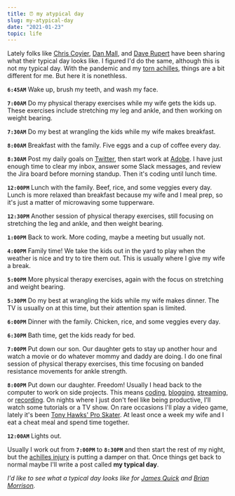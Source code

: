 ```yaml
---
title: ⏰ my atypical day
slug: my-atypical-day
date: "2021-01-23"
topic: life
---
```


Lately folks like [Chris Coyier][chris-coyier], [Dan Mall][dan-mall], and [Dave Rupert][dave-rupert] have been sharing what their typical day looks like. I figured I'd do the same, although this is not my typical day. With the pandemic and my [torn achilles][achilles], things are a bit different for me. But here it is nonethless.

**`6:45AM`** Wake up, brush my teeth, and wash my face.

**`7:00AM`** Do my physical therapy exercises while my wife gets the kids up. These exercises include stretching my leg and ankle, and then working on weight bearing.

**`7:30AM`** Do my best at wrangling the kids while my wife makes breakfast.

**`8:00AM`** Breakfast with the family. Five eggs and a cup of coffee every day.

**`8:30AM`** Post my daily goals on [Twitter][twitter], then start work at [Adobe][adobe]. I have just enough time to clear my inbox, answer some Slack messages, and review the Jira board before morning standup. Then it's coding until lunch time.

**`12:00PM`** Lunch with the family. Beef, rice, and some veggies every day. Lunch is more relaxed than breakfast because my wife and I meal prep, so it's just a matter of microwaving some tupperware.

**`12:30PM`** Another session of physical therapy exercises, still focusing on stretching the leg and ankle, and then weight bearing.

**`1:00PM`** Back to work. More coding, maybe a meeting but usually not.

**`4:00PM`** Family time! We take the kids out in the yard to play when the weather is nice and try to tire them out. This is usually where I give my wife a break.

**`5:00PM`** More physical therapy exercises, again with the focus on stretching and weight bearing.

**`5:30PM`** Do my best at wrangling the kids while my wife makes dinner. The TV is usually on at this time, but their attention span is limited.

**`6:00PM`** Dinner with the family. Chicken, rice, and some veggies every day.

**`6:30PM`** Bath time, get the kids ready for bed.

**`7:00PM`** Put down our son. Our daughter gets to stay up another hour and watch a movie or do whatever mommy and daddy are doing. I do one final session of physical therapy exercises, this time focusing on banded resistance movements for ankle strength.

**`8:00PM`** Put down our daughter. Freedom! Usually I head back to the computer to work on side projects. This means [coding][github], [blogging][website], [streaming][twitch], or [recording][youtube]. On nights where I just don't feel like being productive, I'll watch some tutorials or a TV show. On rare occasions I'll play a video game, lately it's been [Tony Hawks' Pro Skater][thps]. At least once a week my wife and I eat a cheat meal and spend time together.

**`12:00AM`** Lights out.

Usually I work out from **`7:00PM`** to **`8:30PM`** and then start the rest of my night, but the [achilles injury][achilles] is putting a damper on that. Once things get back to normal maybe I'll write a post called **my typical day**.

_I'd like to see what a typical day looks like for [James Quick][james-quick] and [Brian Morrison][brian-morrison]._

[github]: https://github.com/bradgarropy
[website]: /blog
[twitch]: https://twitch.tv/bradgarropy
[youtube]: https://youtube.com/bradgarropy
[thps]: https://www.tonyhawkthegame.com
[adobe]: https://www.adobe.com
[twitter]: https://twitter.com/bradgarropy
[achilles]: https://www.instagram.com/stories/highlights/18178341115045580
[chris-coyier]: https://chriscoyier.net/2021/01/08/my-typical-day
[dan-mall]: https://danmall.me/articles/my-typical-day
[dave-rupert]: https://daverupert.com/2021/01/my-typical-day
[james-quick]: https://www.jamesqquick.com
[brian-morrison]: https://brianmorrison.me
